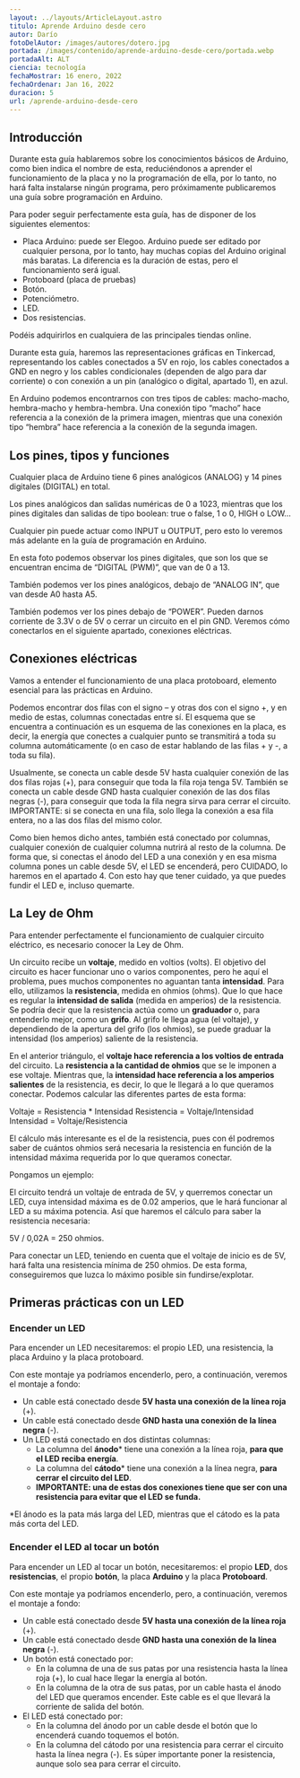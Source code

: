 ```yaml
---
layout: ../layouts/ArticleLayout.astro
titulo: Aprende Arduino desde cero
autor: Darío
fotoDelAutor: /images/autores/dotero.jpg
portada: /images/contenido/aprende-arduino-desde-cero/portada.webp
portadaAlt: ALT
ciencia: tecnología
fechaMostrar: 16 enero, 2022
fechaOrdenar: Jan 16, 2022
duracion: 5
url: /aprende-arduino-desde-cero
---
```


## Introducción

Durante esta guía hablaremos sobre los conocimientos básicos de Arduino, como bien indica el nombre de esta, reduciéndonos a aprender el funcionamiento de la placa y no la programación de ella, por lo tanto, no hará falta instalarse ningún programa, pero próximamente publicaremos una guía sobre programación en Arduino.

Para poder seguir perfectamente esta guía, has de disponer de los siguientes elementos:

- Placa Arduino: puede ser Elegoo. Arduino puede ser editado por cualquier persona, por lo tanto, hay muchas copias del Arduino original más baratas. La diferencia es la duración de estas, pero el funcionamiento será igual.
- Protoboard (placa de pruebas)
- Botón.
- Potenciómetro.
- LED.
- Dos resistencias.

Podéis adquirirlos en cualquiera de las principales tiendas online.

Durante esta guía, haremos las representaciones gráficas en Tinkercad, representando los cables conectados a 5V en rojo, los cables conectados a GND en negro y los cables condicionales (dependen de algo para dar corriente) o con conexión a un pin (analógico o digital, apartado 1), en azul.

En Arduino podemos encontrarnos con tres tipos de cables: macho-macho, hembra-macho y hembra-hembra. Una conexión tipo “macho” hace referencia a la conexión de la primera imagen, mientras que una conexión tipo “hembra” hace referencia a la conexión de la segunda imagen.

## Los pines, tipos y funciones

Cualquier placa de Arduino tiene 6 pines analógicos (ANALOG) y 14 pines digitales (DIGITAL) en total.

Los pines analógicos dan salidas numéricas de 0 a 1023, mientras que los pines digitales dan salidas de tipo boolean: true o false, 1 o 0, HIGH o LOW…

Cualquier pin puede actuar como INPUT u OUTPUT, pero esto lo veremos más adelante en la guía de programación en Arduino.

En esta foto podemos observar los pines digitales, que son los que se encuentran encima de “DIGITAL (PWM)”, que van de 0 a 13.

También podemos ver los pines analógicos, debajo de “ANALOG IN”, que van desde A0 hasta A5.

También podemos ver los pines debajo de “POWER”. Pueden darnos corriente de 3.3V o de 5V o cerrar un circuito en el pin GND. Veremos cómo conectarlos en el siguiente apartado, conexiones eléctricas.

## Conexiones eléctricas

Vamos a entender el funcionamiento de una placa protoboard, elemento esencial para las prácticas en Arduino.

Podemos encontrar dos filas con el signo – y otras dos con el signo +, y en medio de estas, columnas conectadas entre sí. El esquema que se encuentra a continuación es un esquema de las conexiones en la placa, es decir, la energía que conectes a cualquier punto se transmitirá a toda su columna automáticamente (o en caso de estar hablando de las filas + y -, a toda su fila).

Usualmente, se conecta un cable desde 5V hasta cualquier conexión de las dos filas rojas (+), para conseguir que toda la fila roja tenga 5V. También se conecta un cable desde GND hasta cualquier conexión de las dos filas negras (-), para conseguir que toda la fila negra sirva para cerrar el circuito. IMPORTANTE: si se conecta en una fila, solo llega la conexión a esa fila entera, no a las dos filas del mismo color.

Como bien hemos dicho antes, también está conectado por columnas, cualquier conexión de cualquier columna nutrirá al resto de la columna. De forma que, si conectas el ánodo del LED a una conexión y en esa misma columna pones un cable desde 5V, el LED se encenderá, pero CUIDADO, lo haremos en el apartado 4. Con esto hay que tener cuidado, ya que puedes fundir el LED e, incluso quemarte.

## La Ley de Ohm

Para entender perfectamente el funcionamiento de cualquier circuito eléctrico, es necesario conocer la Ley de Ohm.

Un circuito recibe un **voltaje**, medido en voltios (volts). El objetivo del circuito es hacer funcionar uno o varios componentes, pero he aquí el problema, pues muchos componentes no aguantan tanta **intensidad**. Para ello, utilizamos la **resistencia**, medida en ohmios (ohms). Que lo que hace es regular la **intensidad de salida** (medida en amperios) de la resistencia. Se podría decir que la resistencia actúa como un **graduador** o, para entenderlo mejor, como un **grifo**. Al grifo le llega agua (el voltaje), y dependiendo de la apertura del grifo (los ohmios), se puede graduar la intensidad (los amperios) saliente de la resistencia.

En el anterior triángulo, el **voltaje hace referencia a los voltios de entrada** del circuito. La **resistencia a la cantidad de ohmios** que se le imponen a ese voltaje. Mientras que, la **intensidad hace referencia a los amperios salientes** de la resistencia, es decir, lo que le llegará a lo que queramos conectar. Podemos calcular las diferentes partes de esta forma:

Voltaje = Resistencia * Intensidad Resistencia = Voltaje/Intensidad Intensidad = Voltaje/Resistencia

El cálculo más interesante es el de la resistencia, pues con él podremos saber de cuántos ohmios será necesaria la resistencia en función de la intensidad máxima requerida por lo que queramos conectar.

Pongamos un ejemplo:

El circuito tendrá un voltaje de entrada de 5V, y querremos conectar un LED, cuya intensidad máxima es de 0.02 amperios, que le hará funcionar al LED a su máxima potencia. Así que haremos el cálculo para saber la resistencia necesaria:

5V / 0,02A = 250 ohmios.

Para conectar un LED, teniendo en cuenta que el voltaje de inicio es de 5V, hará falta una resistencia mínima de 250 ohmios. De esta forma, conseguiremos que luzca lo máximo posible sin fundirse/explotar.

## Primeras prácticas con un LED

### Encender un LED

Para encender un LED necesitaremos: el propio LED, una resistencia, la placa Arduino y la placa protoboard.

Con  este  montaje  ya   podríamos  encenderlo,  pero, a continuación, veremos el montaje a fondo:

- Un cable está conectado desde **5V hasta una conexión de la línea roja** (+).
- Un cable está conectado desde **GND hasta una conexión de la línea negra** (-).
- Un LED está conectado en dos distintas columnas:
    - La columna del **ánodo*** tiene una conexión a la línea roja, **para que el LED reciba energía**.
    - La columna del **cátodo*** tiene una conexión a la línea negra, **para cerrar el circuito del LED**.
    - **IMPORTANTE: una de estas dos conexiones tiene que ser con una resistencia para evitar que el LED se funda.**

*El ánodo es la pata más larga del LED, mientras que el cátodo es la pata más corta del LED.

### Encender el LED al tocar un botón

Para encender un LED al tocar un botón, necesitaremos: el propio **LED**, dos **resistencias**, el propio **botón**, la placa **Arduino** y la placa **Protoboard**.

Con este montaje ya podríamos encenderlo, pero, a continuación, veremos el montaje a fondo:

- Un cable está conectado desde **5V hasta una conexión de la línea roja** (+).
- Un cable está conectado desde **GND hasta una conexión de la línea negra** (-).
- Un botón está conectado por:
    - En la columna de una de sus patas por una resistencia hasta la línea roja (+), lo cual hace llegar la energía al botón.
    - En la columna de la otra de sus patas, por un cable hasta el ánodo del LED que queramos encender. Este cable es el que llevará la corriente de salida del botón.
- El LED está conectado por:
    - En la columna del ánodo por un cable desde el botón que lo encenderá cuando toquemos el botón.
    - En la columna del cátodo por una resistencia para cerrar el circuito hasta la línea negra (-). Es súper importante poner la resistencia, aunque solo sea para cerrar el circuito.
